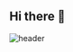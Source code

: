 ## Hi there 👋
![header](https://capsule-render.vercel.app/api?type=rounded&color=97d7fc&height=200&section=header&text=ppochacco's&fontSize=50&animation=twinkling)
<!--
**ppochacco/ppochacco** is a ✨ _special_ ✨ repository because its `README.md` (this file) appears on your GitHub profile.

Here are some ideas to get you started:

- 🔭 I’m currently working on ...
- 🌱 I’m currently learning ...
- 👯 I’m looking to collaborate on ...
- 🤔 I’m looking for help with ...
- 💬 Ask me about ...
- 📫 How to reach me: ...
- 😄 Pronouns: ...
- ⚡ Fun fact: ...
-->
